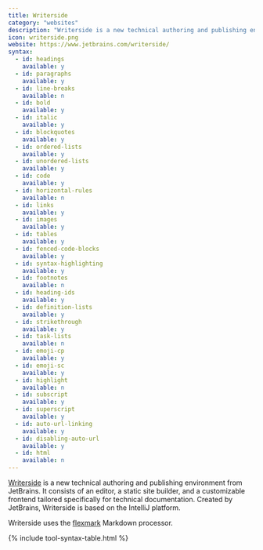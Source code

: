 ```yaml
---
title: Writerside
category: "websites"
description: "Writerside is a new technical authoring and publishing environment from JetBrains."
icon: writerside.png
website: https://www.jetbrains.com/writerside/
syntax:
  - id: headings
    available: y
  - id: paragraphs
    available: y
  - id: line-breaks
    available: n
  - id: bold
    available: y
  - id: italic
    available: y
  - id: blockquotes
    available: y
  - id: ordered-lists
    available: y
  - id: unordered-lists
    available: y
  - id: code
    available: y
  - id: horizontal-rules
    available: n
  - id: links
    available: y
  - id: images
    available: y
  - id: tables
    available: y
  - id: fenced-code-blocks
    available: y
  - id: syntax-highlighting
    available: y
  - id: footnotes
    available: n
  - id: heading-ids
    available: y
  - id: definition-lists
    available: y
  - id: strikethrough
    available: y
  - id: task-lists
    available: n
  - id: emoji-cp
    available: y
  - id: emoji-sc
    available: y
  - id: highlight
    available: n
  - id: subscript
    available: y
  - id: superscript
    available: y
  - id: auto-url-linking
    available: y
  - id: disabling-auto-url
    available: y
  - id: html
    available: n
---
```


[Writerside](https://www.jetbrains.com/writerside/) is a new technical authoring and publishing environment from JetBrains. It consists of an editor, a static site builder, and a customizable frontend tailored specifically for technical documentation. 
Created by JetBrains, Writerside is based on the IntelliJ platform.

Writerside uses the [flexmark](https://github.com/vsch/flexmark-java) Markdown processor.

{% include tool-syntax-table.html %}
